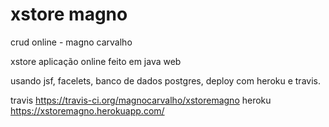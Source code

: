 # xstore magno
crud online - magno carvalho

xstore aplicação online feito em java web 

usando jsf, facelets, banco de dados postgres, deploy com heroku e travis.

travis https://travis-ci.org/magnocarvalho/xstoremagno 
heroku https://xstoremagno.herokuapp.com/ 
